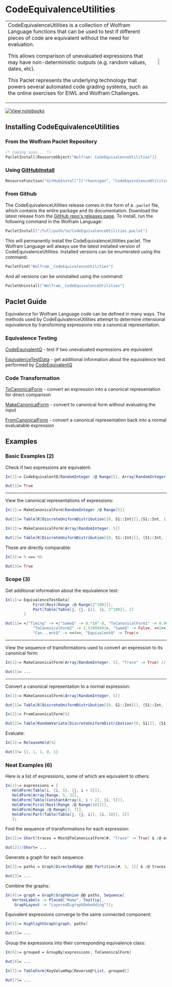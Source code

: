 # CodeEquivalenceUtilities

<table>
<tr>
<td>
CodeEquivalenceUtilities is a collection of Wolfram Language functions that can be used to test if different pieces of code are equivalent without the need for evaluation.

This allows comparison of unevaluated expressions that may have non-deterministic outputs (e.g. random values, dates, etc).

This Paclet represents the underlying technology that powers several automated code grading systems, such as the online exercises for EIWL and Wolfram Challenges.
</td>
<td>
<img src="https://www.wolframcloud.com/obj/resourcesystem/published/PacletRepository/resources/Wolfram-CodeEquivalenceUtilities/hero-image.png" width="50%">
</td>
</tr>
</table>

[![View notebooks](https://wolfr.am/HAAhzkRq)](https://wolfr.am/Z72fzrAk)

## Installing CodeEquivalenceUtilities


### From the Wolfram Paclet Repository

```Mathematica
(* Coming soon... *)
PacletInstall[ResourceObject["Wolfram: CodeEquivalenceUtilities"]]
```

### Using [GitHubInstall](https://resources.wolframcloud.com/FunctionRepository/resources/GitHubInstall/)

```Mathematica
ResourceFunction["GitHubInstall"]["rhennigan", "CodeEquivalenceUtilities"]
```

### From Github
The CodeEquivalenceUtilities release comes in the form of a `.paclet` file, which contains the entire package and its documentation. Download the latest release from the [GitHub repo's releases page](https://github.com/rhennigan/CodeEquivalenceUtilities/releases). To install, run the following command in the Wolfram Language:

```Mathematica
PacletInstall["/full/path/to/CodeEquivalenceUtilities.paclet"]
```

This will permanently install the CodeEquivalenceUtilities paclet. The Wolfram Language will always use the latest installed version of CodeEquivalenceUtilities. Installed versions can be enumerated using the command:

```Mathematica
PacletFind["Wolfram__CodeEquivalenceUtilities"]
```

And all versions can be uninstalled using the command:

```Mathematica
PacletUninstall["Wolfram__CodeEquivalenceUtilities"]
```

## Paclet Guide

Equivalence for Wolfram Language code can be defined in many ways. The methods used by CodeEquivalenceUtilities attempt to determine intensional equivalence by transforming expressions into a canonical representation.

### Equivalence Testing

[CodeEquivalentQ](https://www.wolframcloud.com/obj/resourcesystem/published/PacletRepository/resources/Wolfram-CodeEquivalenceUtilities/ref/CodeEquivalentQ.html) - test if two unevaluated expressions are equivalent

[EquivalenceTestData](https://www.wolframcloud.com/obj/resourcesystem/published/PacletRepository/resources/Wolfram-CodeEquivalenceUtilities/ref/EquivalenceTestData.html) - get additional information about the equivalence test performed by 
[CodeEquivalentQ](https://www.wolframcloud.com/obj/resourcesystem/published/PacletRepository/resources/Wolfram-CodeEquivalenceUtilities/ref/CodeEquivalentQ.html)

### Code Transformation

[ToCanonicalForm](https://www.wolframcloud.com/obj/resourcesystem/published/PacletRepository/resources/Wolfram-CodeEquivalenceUtilities/ref/ToCanonicalForm.html) - convert an expression into a canonical representation for direct comparison

[MakeCanonicalForm](https://www.wolframcloud.com/obj/resourcesystem/published/PacletRepository/resources/Wolfram-CodeEquivalenceUtilities/ref/MakeCanonicalForm.html) - convert to canonical form without evaluating the input

[FromCanonicalForm](https://www.wolframcloud.com/obj/resourcesystem/published/PacletRepository/resources/Wolfram-CodeEquivalenceUtilities/ref/FromCanonicalForm.html) - convert a canonical representation back into a normal evaluatable expression

## Examples

### Basic Examples (2)

Check if two expressions are equivalent:

```Mathematica
In[1]:= CodeEquivalentQ[RandomInteger /@ Range[5], Array[RandomInteger, 5]]

Out[1]= True
```

---

View the canonical representations of expressions:

```Mathematica
In[1]:= MakeCanonicalForm[RandomInteger /@ Range[5]]

Out[1]= Table[R[DiscreteUniformDistribution[{0, S1::Int}]],{S1::Int, 1, 5, 1}]
```

```Mathematica
In[2]:= MakeCanonicalForm[Array[RandomInteger, 5]]

Out[2]= Table[R[DiscreteUniformDistribution[{0, S1::Int}]], {S1::Int, 1, 5, 1}]
```

These are directly comparable:

```Mathematica
In[3]:= % === %%

Out[3]= True
```

### Scope (3)

Get additional information about the equivalence test:

```Mathematica
In[1]:= EquivalenceTestData[
            First[Rest[Range /@ Range[2^100]]],
            Part[Table[Table[j, {j, i}], {i, 2^100}], 2]
        ]

Out[1]= <|"Timing" -> <|"SameQ" -> 0.*10^-8, "ToCanonicalForm1" -> 0.9639954, 
            "ToCanonicalForm2" -> 1.5199949|>, "SameQ" -> False, <<1>>, 
            "Can...entQ" -> <<4>>, "EquivalentQ" -> True|>
```

---

View the sequence of transformations used to convert an expression to its canonical form:

```Mathematica
In[1]:= MakeCanonicalForm[Array[RandomInteger, 5], "Trace" -> True] // Column

Out[1]= ...
```

---

Convert a canonical representation to a normal expression:

```Mathematica
In[1]:= MakeCanonicalForm[Array[RandomInteger, 5]]

Out[1]= Table[R[DiscreteUniformDistribution[{0, S1::Int}]], {S1::Int, 1, 5, 1}]
```

```Mathematica
In[2]:= FromCanonicalForm[%]

Out[2]= Table[RandomVariate[DiscreteUniformDistribution[{0, S1}]], {S1, 1, 5, 1}]
```

Evaluate:

```Mathematica
In[3]:= ReleaseHold[%]

Out[3]= {1, 1, 1, 0, 1}
```

### Neat Examples (6)

Here is a list of expressions, some of which are equivalent to others:

```Mathematica
In[1]:= expressions = {
   HoldForm[Table[i, {i, 5}, {j, i + 2}]],
   HoldForm[Array[Range, 5, 3]],
   HoldForm[Table[ConstantArray[i, i + 2], {i, 5}]],
   HoldForm[First[Rest[Range /@ Range[10]]]],
   HoldForm[Range /@ Range[3, 7]],
   HoldForm[Part[Table[Table[j, {j, i}], {i, 10}], 2]]
   };
```

Find the sequence of transformations for each expression:

```Mathematica
In[2]:= Short[traces = Most@ToCanonicalForm[#, "Trace" -> True] & /@ expressions]

Out[2]//Short= ...
```

Generate a graph for each sequence:

```Mathematica
In[3]:= paths = Graph[DirectedEdge @@@ Partition[#, 2, 1]] & /@ traces

Out[3]= ...
```

Combine the graphs:

```Mathematica
In[4]:= graph = Graph[GraphUnion @@ paths, Sequence[
   VertexLabels -> Placed["Name", Tooltip], 
    GraphLayout -> "LayeredDigraphEmbedding"]];
```

Equivalent expressions converge to the same connected component:

```Mathematica
In[5]:= HighlightGraph[graph, paths]

Out[5]= ... 
```

Group the expressions into their corresponding equivalence class:

```Mathematica
In[6]:= grouped = GroupBy[expressions, ToCanonicalForm]

Out[6]= ...
```

```Mathematica
In[7]:= TableForm[KeyValueMap[Reverse@*List, grouped]]

Out[7]= ...
```